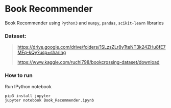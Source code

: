 # Book Recommender
Book Recommender using `Python3` and `numpy`, `pandas`, `scikit-learn` libraries

### Dataset:
> 
> https://drive.google.com/drive/folders/1SLzsZLr8yTteNT3k24ZHu8fE7MFq-kQy?usp=sharing
> 
> https://www.kaggle.com/ruchi798/bookcrossing-dataset/download

### How to run
Run IPython notebook
```sh
pip3 install jupyter
jupyter notebook Book_Recommender.ipynb
```
